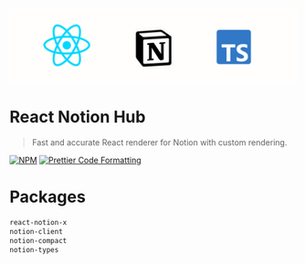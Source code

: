 <p align="center">
  <img alt="React Notion X" src="https://raw.githubusercontent.com/NotionX/react-notion-x/master/media/notion-ts.png" width="689">
</p>

# React Notion Hub

> Fast and accurate React renderer for Notion with custom rendering.

[![NPM](https://img.shields.io/badge/npm-v0.1.0-brightgreen.svg)](https://www.npmjs.com/package/react-notion-hub) [![Prettier Code Formatting](https://img.shields.io/badge/code_style-prettier-brightgreen.svg)](https://prettier.io)

# Packages

```
react-notion-x
notion-client
notion-compact
notion-types
```
